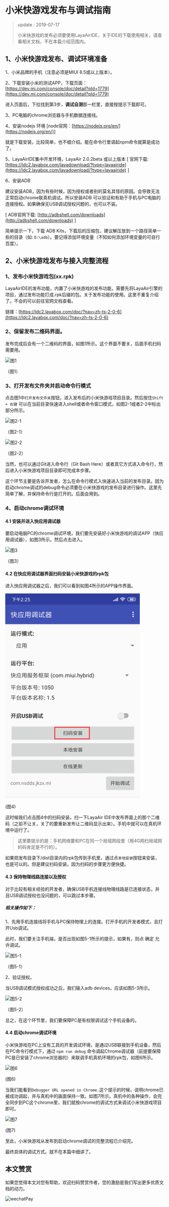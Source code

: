 # 小米快游戏发布与调试指南

> update : 2019-07-17
>
> 小米快游戏的发布必须要使用LayaAirIDE，关于IDE的下载使用相关，请查看相关文档，不在本篇介绍范围内。

## 1、小米快游戏发布、调试环境准备

1、小米品牌的手机（注意必须是MIUI 8.5或以上版本）。

2、下载安装小米的测试APP，下载页面：[https://dev.mi.com/console/doc/detail?pId=1779](https://dev.mi.com/console/doc/detail?pId=1779)

进入页面后，下拉找到第3步，**调试自测**那一栏里，直接按提示下载即可。

3、PC电脑的chrome浏览器与手机数据连接线。

4、安装nodejs 环境 [node官网：[https://nodejs.org/en/](https://nodejs.org/en/)]

就是下载安装，比较简单，也不细介绍。能在命令行里调起npm命令就算是成功了。

5、LayaAirIDE集中开发环境，LayaAir 2.0.2beta 或以上版本 [ 官网下载: [https://ldc2.layabox.com/layadownload/?type=layaairide](https://ldc2.layabox.com/layadownload/?type=layaairide) ]

6、安装ADB

建议安装ADB，因为有些时候，因为授权或者别的莫名其怪的原因。会导致无法正常启动chrome联真机调试。所以安装ADB 可以验证和有助于手机与PC电脑的连接授权。如果确保无USB调试授权问题的，也可以不装。

 [ ADB官网下载:  [http://adbshell.com/downloads](http://adbshell.com/downloads) ]

简单提示一下，下载 ADB Kits，下载后的压缩包，建议解压放到一个路径简单一些的目录（如: `D:\adb`）。要记得添加环境变量（不知如何添加环境变量的可自行百度）。

## 2、小米快游戏发布与接入完整流程

### 1、发布小米快游戏包(xx.rpk)

LayaAirIDE的发布功能，内置了小米快游戏的发布功能，需要先将LayaAir引擎的项目，通过发布功能打成.rpk后缀的包。关于发布功能的使用。这里不重复介绍了。不会的可以前往官网文档查看。

链接：[https://ldc2.layabox.com/doc/?nav=zh-ts-2-0-6](https://ldc2.layabox.com/doc/?nav=zh-ts-2-0-6)

### 2、保留发布二维码界面。

发布完成后会有一个二维码的界面，如图1所示。这个界面不要关，后面手机扫码需要用。

![图1](img/1.png) 

（图1）

### 3、打开发布文件夹并启动命令行模式

点击图1中`打开发布文件夹`按钮，进入发布后的小米快游戏项目目录。然后按住`Shift + 右键` 可以在当前目录快速进入shell或者命令窗口模式，如图2-1或者2-2中标出部分所示。

![图2-1](img/2-1.png) 

（图2-1）

![图2-2](img/2-2.png) 

（图2-2）

当然，也可以通过Git进入命令行（Git Bash Here）或者其它方式进入命令行，然后进入小米快游戏项目目录即可完成本步骤。

这个环节主要是告诉开发者，怎么在命令行模式入快速进入当前的发布目录。因为启动chrome调试的debug命令必须要在小米快游戏的发布目录进行操作。这里先简单了解，并保持命令行是打开的。后面会用到。

### 4、启动chrome调试环境

####  4.1 安装并进入快应用调试器

要启动电脑PC的chrome调试环境，我们要先安装好小米快游戏的调试APP（快应用调试器），如图3所示。然后点击进入。

![图3](img/3.png) 

（图3）

#### 4.2 在快应用调试器界面扫码安装小米快游戏的rpk包

进入快应用调试器之后，我们可以看到如图4所示的APP操作界面。

![图4](img/4.png) 

(图4)

这时候我们点击图4中的扫码安装，扫一下LayaAir IDE中发布界面上的那个二维码（之前不让关，关了的要重新发布让二维码显示出来）。手机中就可以在真机环境中运行了。

> 这里要提示的是：手机网络要和PC在同一个局域网段里（用4G网扫局域网的码肯定是不行的）。

如果把发布目录下/dist目录内的rpk包传到手机里，通过点`本地安装`按钮来安装，也是可以的。但是建议扫码安装，因为扫码的步骤更方便快捷。

#### 4.3 保持物理线路连接以及授权

对于比较有相关经验的开发者，确保USB手机连接线物理线路是已连接状态，并且USB调试授权也没问题的，可以跳过本步骤。

##### 相关操作如下：

1、先用手机连接线将手机与PC保持物理上的连接。打开手机的开发者模式，且打开Usb调试。

此时，我们要关注手机端，是否出现如图5-1所示的提示，如果有，则点 确定 允许调试。

![图5-1](img/5-1.png) 

（图5-1）

2、验证授权。

当USB调试模式授权成功之后，我们输入adb devices，应该如图5-3所示。

![图5-2](img/5-2.png) 

（图5-2）

总之，在这个环节里，我们要保障PC是有权限调试这个手机设备的。

#### 4.4 启动chrome调试环境

小米快游戏在PC上没有工具的开发调试环境，是通过USB联接到手机设备，然后在PC命令行模式下，通过 `npm run debug` 命令调起Chrome调试器（前提要保障PC是已安装了chrome浏览器的）来联调手机真机环境的rpk包，如图6所示。

![图6](img/6.png) 

(图6)

当我们能看到`Debugger URL opened in Chrome.`这个提示的时候，说明chrome已被成功调起，并与真机中的画面保持一致。如图7所示。真机中的各种操作，会完全同步到PC这个chrome里，我们就按chrome的调试方式来调试小米快游戏项目即可。

![图7](img/7.png) 

(图7)

至此，小米快游戏从发布到启动chrome调试的完整流程已介绍完。

最终具体的调试方式。就不在本篇中细讲了。



## 本文赞赏

如果您觉得本文对您有帮助，欢迎扫码赞赏作者，您的激励是我们写出更多优质文档的动力。

![wechatPay](../../../wechatPay.jpg)

